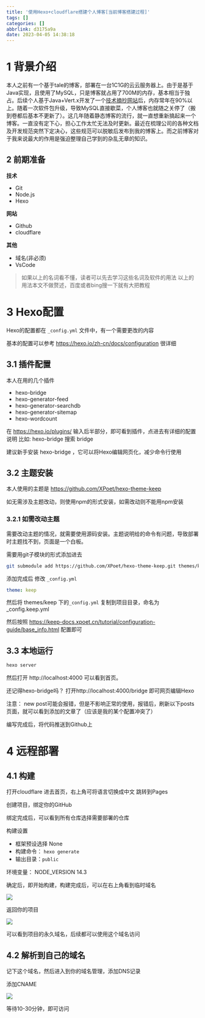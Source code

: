 ```yaml
---
title: '使用Hexo+cloudflare搭建个人博客[当前博客搭建过程]'
tags: []
categories: []
abbrlink: d3175a9a
date: 2023-04-05 14:38:18
---
```

# 1 背景介绍
本人之前有一个基于tale的博客，部署在一台1C1G的云云服务器上。由于是基于Java实现，且使用了MySQL，只是博客就占用了700M的内存，基本相当于独占。后续个人基于Java+Vert.x开发了一个[技术摘抄网站](http://learn.lianglianglee.com)后，内存常年在90%以上。随着一次软件包升级，导致MySQL直接歇菜，个人博客也就随之关停了（搬到卷都后基本不更新了）。这几年随着静态博客的流行，就一直想重新搞起来一个博客。一直没有定下心，担心工作太忙无法及时更新。最近在梳理公司的各种文档及开发规范突然下定决心，这些规范可以脱敏后发布到我的博客上。而之前博客对于我来说最大的作用是强迫整理自己学到的杂乱无章的知识。



## 2 前期准备

**技术**
- Git
- Node.js
- Hexo
 
**网站**
- Github
- cloudflare

**其他**
- 域名(非必须)
- VsCode

> 如果以上的名词看不懂，读者可以先去学习这些名词及软件的用法
以上的用法本文不做赘述，百度或者bing搜一下就有大把教程


# 3 Hexo配置
Hexo的配置都在 `_config.yml` 文件中，有一个需要更改的内容

基本的配置可以参考 https://hexo.io/zh-cn/docs/configuration 很详细


## 3.1 插件配置

本人在用的几个插件
- hexo-bridge
- hexo-generator-feed
- hexo-generator-searchdb
- hexo-generator-sitemap
- hexo-wordcount


在 https://hexo.io/plugins/ 输入后半部分，即可看到插件，点进去有详细的配置说明
比如: hexo-bridge 搜索 bridge

建议新手安装 hexo-bridge ，它可以将Hexo编辑网页化，减少命令行使用


## 3.2 主题安装

本人使用的主题是 https://github.com/XPoet/hexo-theme-keep

如无需涉及主题改动，则使用npm的形式安装，如需改动则不能用npm安装

### 3.2.1 如需改动主题

需要改动主题的情况，就需要使用源码安装。主题说明给的命令有问题，导致部署时主题找不到，页面是一个白板。

需要用git子模块的形式添加进去

```bash
git submodule add https://github.com/XPoet/hexo-theme-keep.git themes/keep
```

添加完成后 修改 `_config.yml` 
```yaml
theme: keep
```
然后将  themes/keep 下的`_config.yml` 复制到项目目录，命名为 _config.keep.yml

然后按照 https://keep-docs.xpoet.cn/tutorial/configuration-guide/base_info.html 配置即可

## 3.3 本地运行

```bash
hexo server
```
然后打开 http://localhost:4000 可以看到首页。

还记得hexo-bridge吗？ 打开http://localhost:4000/bridge 即可网页编辑Hexo

注意：
 new post可能会报错，但是不影响正常的使用，报错后，刷新以下posts页面，就可以看到添加的文章了（应该是我的某个配置冲突了）


编写完成后，将代码推送到Github上

# 4 远程部署


## 4.1 构建
打开cloudflare 进去首页，右上角可将语言切换成中文
跳转到Pages

创建项目，绑定你的GitHub

绑定完成后，可以看到所有仓库选择需要部署的仓库

构建设置
- 框架预设选择 None 
- 构建命令： `hexo generate`
- 输出目录：`public`

环境变量： 
NODE_VERSION  14.3

确定后，即开始构建，构建完成后，可以在右上角看到临时域名

![](https://static.lianglianglee.com/assets/depoly_detail.png)


返回你的项目

![](https://static.lianglianglee.com/assets/cloudflare_page.png)

可以看到项目的永久域名，后续都可以使用这个域名访问

## 4.2 解析到自己的域名

记下这个域名，然后进入到你的域名管理，添加DNS记录

添加CNAME 

![](https://static.lianglianglee.com/assets/dns_config.png)

等待10-30分钟，即可访问


